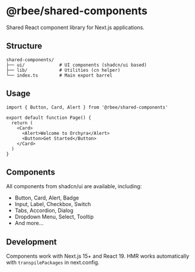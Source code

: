 # @rbee/shared-components

Shared React component library for Next.js applications.

## Structure

```
shared-components/
├── ui/             # UI components (shadcn/ui based)
├── lib/            # Utilities (cn helper)
└── index.ts        # Main export barrel
```

## Usage

```tsx
import { Button, Card, Alert } from '@rbee/shared-components'

export default function Page() {
  return (
    <Card>
      <Alert>Welcome to Orchyra</Alert>
      <Button>Get Started</Button>
    </Card>
  )
}
```

## Components

All components from shadcn/ui are available, including:
- Button, Card, Alert, Badge
- Input, Label, Checkbox, Switch
- Tabs, Accordion, Dialog
- Dropdown Menu, Select, Tooltip
- And more...

## Development

Components work with Next.js 15+ and React 19.
HMR works automatically with `transpilePackages` in next.config.
